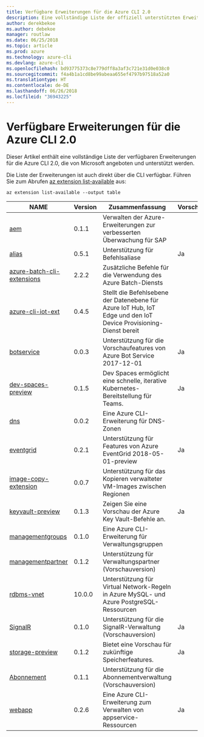 ```yaml
---
title: Verfügbare Erweiterungen für die Azure CLI 2.0
description: Eine vollständige Liste der offiziell unterstützten Erweiterungen für die Azure CLI 2.0
author: derekbekoe
ms.author: debekoe
manager: routlaw
ms.date: 06/25/2018
ms.topic: article
ms.prod: azure
ms.technology: azure-cli
ms.devlang: azure-cli
ms.openlocfilehash: bd93775373c8e779dff8a3af3c721e31d0e038c0
ms.sourcegitcommit: f4a4b1a1cd8be99abeaa655ef4797b97518a52a0
ms.translationtype: HT
ms.contentlocale: de-DE
ms.lasthandoff: 06/26/2018
ms.locfileid: "36943225"
---
```

# <a name="available-extensions-for-the-azure-cli-20"></a>Verfügbare Erweiterungen für die Azure CLI 2.0

Dieser Artikel enthält eine vollständige Liste der verfügbaren Erweiterungen für die Azure CLI 2.0, die von Microsoft angeboten und unterstützt werden.

Die Liste der Erweiterungen ist auch direkt über die CLI verfügbar. Führen Sie zum Abrufen [az extension list-available](/cli/azure/extension?view=azure-cli-latest#az-extension-list-available) aus:

```azurecli
az extension list-available --output table
```

| NAME | Version | Zusammenfassung | Vorschau |
|------|---------|---------|---------|
| [aem](https://github.com/Azure/azure-cli-extensions) | 0.1.1 | Verwalten der Azure-Erweiterungen zur verbesserten Überwachung für SAP |  |
| [alias](https://github.com/Azure/azure-cli-extensions) | 0.5.1 | Unterstützung für Befehlsaliase | Ja |
| [azure-batch-cli-extensions](https://github.com/Azure/azure-batch-cli-extensions) | 2.2.2 | Zusätzliche Befehle für die Verwendung des Azure Batch-Diensts |  |
| [azure-cli-iot-ext](https://github.com/azure/azure-iot-cli-extension) | 0.4.5 | Stellt die Befehlsebene der Datenebene für Azure IoT Hub, IoT Edge und den IoT Device Provisioning-Dienst bereit |  |
| [botservice](https://github.com/Azure/azure-cli-extensions) | 0.0.3 | Unterstützung für die Vorschaufeatures von Azure Bot Service 2017-12-01 | Ja |
| [dev-spaces-preview](https://github.com/Azure/azure-cli-extensions) | 0.1.5 | Dev Spaces ermöglicht eine schnelle, iterative Kubernetes-Bereitstellung für Teams. | Ja |
| [dns](https://github.com/Azure/azure-cli-extensions) | 0.0.2 | Eine Azure CLI-Erweiterung für DNS-Zonen |  |
| [eventgrid](https://github.com/Azure/azure-cli-extensions) | 0.2.1 | Unterstützung für Features von Azure EventGrid 2018-05-01-preview | Ja |
| [image-copy-extension](https://github.com/Azure/azure-cli-extensions) | 0.0.7 | Unterstützung für das Kopieren verwalteter VM-Images zwischen Regionen |  |
| [keyvault-preview](https://github.com/Azure/azure-keyvault-cli-extension) | 0.1.3 | Zeigen Sie eine Vorschau der Azure Key Vault-Befehle an. | Ja |
| [managementgroups](https://github.com/Azure/azure-cli-extensions) | 0.1.0 | Eine Azure CLI-Erweiterung für Verwaltungsgruppen |  |
| [managementpartner](https://github.com/Azure/azure-cli-extensions) | 0.1.2 | Unterstützung für Verwaltungspartner (Vorschauversion) |  |
| [rdbms-vnet](https://github.com/Azure/azure-cli-extensions) | 10.0.0 | Unterstützung für Virtual Network-Regeln in Azure MySQL- und Azure PostgreSQL-Ressourcen |  |
| [SignalR](https://github.com/Azure/azure-cli-extensions) | 0.1.0 | Unterstützung für die SignalR-Verwaltung (Vorschauversion) | Ja |
| [storage-preview](https://github.com/Azure/azure-cli-extensions/tree/master/src/storage-preview) | 0.1.2 | Bietet eine Vorschau für zukünftige Speicherfeatures. | Ja |
| [Abonnement](https://github.com/Azure/azure-cli-extensions) | 0.1.1 | Unterstützung für die Abonnementverwaltung (Vorschauversion) |  |
| [webapp](https://github.com/Azure/azure-cli-extensions) | 0.2.6 | Eine Azure CLI-Erweiterung zum Verwalten von appservice-Ressourcen | Ja |
